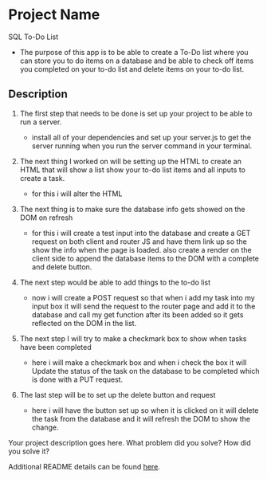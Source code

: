 # Project Name

SQL To-Do List

 - The purpose of this app is to be able to create a To-Do list where you can store you to do items on a database and be able to check off items you completed on your to-do list and delete items on your to-do list.

## Description

1. The first step that needs to be done is set up your project to be able to run a server.
    - install all of your dependencies and set up your server.js to get the server running when you run the server command in your terminal.

2. The next thing I worked on will be setting up the HTML to create an HTML that will show a list 
   show your to-do list items and all inputs to create a task.
    - for this i will alter the HTML

3. The next thing is to make sure the database info gets showed on the DOM on refresh
    - for this i will create a test input into the database and create a GET request on both client and router JS and have them link up so the show the info when the page is loaded. also create a render on the client side to append the database items to the DOM with a complete and delete button.

4. The next step would be able to add things to the to-do list 
    - now i will create a POST request so that when i add my task into my input box it will send the request to the router page and add it to the database and call my get function after its been added so it gets reflected on the DOM in the list.

5. The next step I will try to make a checkmark box to show when tasks have been completed
    - here i will make a checkmark box and when i check the box it will Update the status of the task on the database to be completed which is done with a PUT request. 

6. The last step will be to set up the delete button and request
    - here i will have the button set up so when it is clicked on it will delete the task from the database and it will refresh the DOM to show the change.

Your project description goes here. What problem did you solve? How did you solve it?

Additional README details can be found [here](https://github.com/PrimeAcademy/readme-template/blob/master/README.md).
